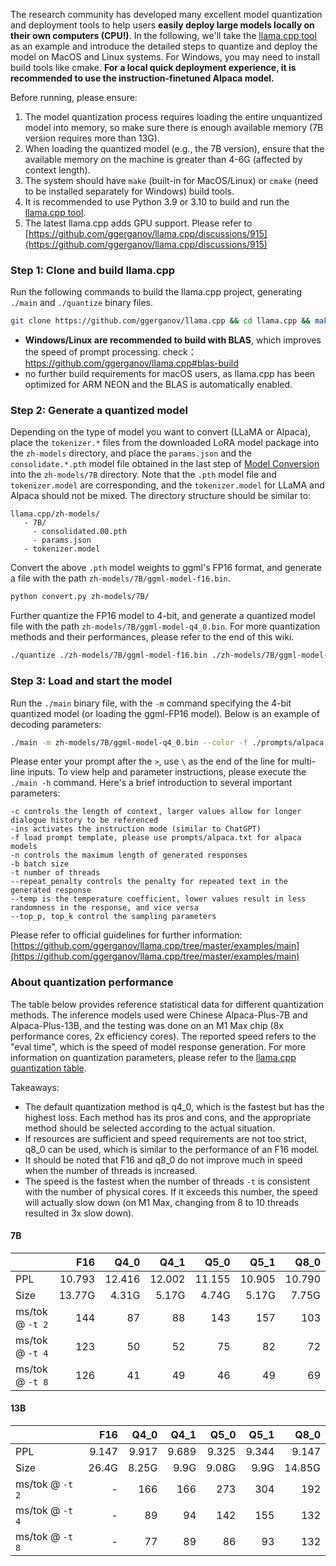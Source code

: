 The research community has developed many excellent model quantization and deployment tools to help users **easily deploy large models locally on their own computers (CPU!)**. In the following, we'll take the [llama.cpp tool](https://github.com/ggerganov/llama.cpp) as an example and introduce the detailed steps to quantize and deploy the model on MacOS and Linux systems. For Windows, you may need to install build tools like cmake. **For a local quick deployment experience, it is recommended to use the instruction-finetuned Alpaca model.**

Before running, please ensure:

1. The model quantization process requires loading the entire unquantized model into memory, so make sure there is enough available memory (7B version requires more than 13G).
2. When loading the quantized model (e.g., the 7B version), ensure that the available memory on the machine is greater than 4-6G (affected by context length).
3. The system should have `make` (built-in for MacOS/Linux) or `cmake` (need to be installed separately for Windows) build tools.
4. It is recommended to use Python 3.9 or 3.10 to build and run the [llama.cpp tool](https://github.com/ggerganov/llama.cpp).
5. The latest llama.cpp adds GPU support. Please refer to [https://github.com/ggerganov/llama.cpp/discussions/915](https://github.com/ggerganov/llama.cpp/discussions/915)

### Step 1: Clone and build llama.cpp

Run the following commands to build the llama.cpp project, generating `./main` and `./quantize` binary files.

```bash
git clone https://github.com/ggerganov/llama.cpp && cd llama.cpp && make
```

- **Windows/Linux are recommended to build with BLAS**, which improves the speed of prompt processing. check：https://github.com/ggerganov/llama.cpp#blas-build
- no further build requirements for macOS users, as llama.cpp has been optimized for ARM NEON and the BLAS is automatically enabled.

### Step 2: Generate a quantized model

Depending on the type of model you want to convert (LLaMA or Alpaca), place the `tokenizer.*` files from the downloaded LoRA model package into the `zh-models` directory, and place the `params.json`  and the `consolidate.*.pth` model file obtained in the last step of [Model Conversion](https://github.com/ymcui/Chinese-LLaMA-Alpaca/wiki/Manual-Conversion) into the `zh-models/7B` directory. Note that the `.pth` model file and `tokenizer.model` are corresponding, and the `tokenizer.model` for LLaMA and Alpaca should not be mixed. The directory structure should be similar to:

```
llama.cpp/zh-models/
   - 7B/
     - consolidated.00.pth
     - params.json
   - tokenizer.model
```

Convert the above `.pth` model weights to ggml's FP16 format, and generate a file with the path `zh-models/7B/ggml-model-f16.bin`.

```bash
python convert.py zh-models/7B/
```

Further quantize the FP16 model to 4-bit, and generate a quantized model file with the path `zh-models/7B/ggml-model-q4_0.bin`. For more quantization methods and their performances, please refer to the end of this wiki.

```bash
./quantize ./zh-models/7B/ggml-model-f16.bin ./zh-models/7B/ggml-model-q4_0.bin q4_0
```

### Step 3: Load and start the model

Run the `./main` binary file, with the `-m` command specifying the 4-bit quantized model (or loading the ggml-FP16 model). Below is an example of decoding parameters:

```bash
./main -m zh-models/7B/ggml-model-q4_0.bin --color -f ./prompts/alpaca.txt -ins -c 2048 --temp 0.2 -n 256 --repeat_penalty 1.1
```

Please enter your prompt after the `>`, use `\` as the end of the line for multi-line inputs. To view help and parameter instructions, please execute the `./main -h` command. Here's a brief introduction to several important parameters:

```
-c controls the length of context, larger values allow for longer dialogue history to be referenced
-ins activates the instruction mode (similar to ChatGPT)
-f load prompt template, please use prompts/alpaca.txt for alpaca models
-n controls the maximum length of generated responses
-b batch size
-t number of threads
--repeat_penalty controls the penalty for repeated text in the generated response
--temp is the temperature coefficient, lower values result in less randomness in the response, and vice versa
--top_p, top_k control the sampling parameters
```

Please refer to official guidelines for further information: [https://github.com/ggerganov/llama.cpp/tree/master/examples/main](https://github.com/ggerganov/llama.cpp/tree/master/examples/main)

### About quantization performance

The table below provides reference statistical data for different quantization methods. The inference models used were Chinese Alpaca-Plus-7B and Alpaca-Plus-13B, and the testing was done on an M1 Max chip (8x performance cores, 2x efficiency cores). The reported speed refers to the "eval time", which is the speed of model response generation. For more information on quantization parameters, please refer to the [llama.cpp quantization table](https://github.com/ggerganov/llama.cpp#quantization).

Takeaways:

- The default quantization method is q4_0, which is the fastest but has the highest loss. Each method has its pros and cons, and the appropriate method should be selected according to the actual situation.
- If resources are sufficient and speed requirements are not too strict, q8_0 can be used, which is similar to the performance of an F16 model.
- It should be noted that F16 and q8_0 do not improve much in speed when the number of threads is increased.
- The speed is the fastest when the number of threads `-t` is consistent with the number of physical cores. If it exceeds this number, the speed will actually slow down (on M1 Max, changing from 8 to 10 threads resulted in 3x slow down).

#### 7B

|                 |    F16 |   Q4_0 |   Q4_1 |   Q5_0 |   Q5_1 |   Q8_0 |
| --------------- | -----: | -----: | -----: | -----: | -----: | -----: |
| PPL             | 10.793 | 12.416 | 12.002 | 11.155 | 10.905 | 10.790 |
| Size            | 13.77G |  4.31G |  5.17G |  4.74G |  5.17G |  7.75G |
| ms/tok @ `-t 2` |    144 |     87 |     88 |    143 |    157 |    103 |
| ms/tok @ `-t 4` |    123 |     50 |     52 |     75 |     82 |     72 |
| ms/tok @ `-t 8` |    126 |     41 |     49 |     46 |     49 |     69 |


#### 13B

|                 |   F16 |  Q4_0 |  Q4_1 |  Q5_0 |  Q5_1 |   Q8_0 |
| --------------- | ----: | ----: | ----: | ----: | ----: | -----: |
| PPL             | 9.147 | 9.917 | 9.689 | 9.325 | 9.344 |  9.147 |
| Size            | 26.4G | 8.25G |  9.9G | 9.08G |  9.9G | 14.85G |
| ms/tok @ `-t 2` |     - |   166 |   166 |   273 |   304 |    192 |
| ms/tok @ `-t 4` |     - |    89 |    94 |   142 |   155 |    132 |
| ms/tok @ `-t 8` |     - |    77 |    89 |    86 |    93 |    132 |